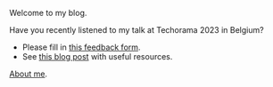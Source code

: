 Welcome to my blog.

Have you recently listened to my talk at Techorama 2023 in Belgium?
- Please fill in [this feedback form](https://forms.gle/aTEtV31JrAdPwQGKA).
- See [this blog post](https://andreiepure.ro/2022/08/28/dotnetday-resources.html) with useful resources.

[About me](about.md).
